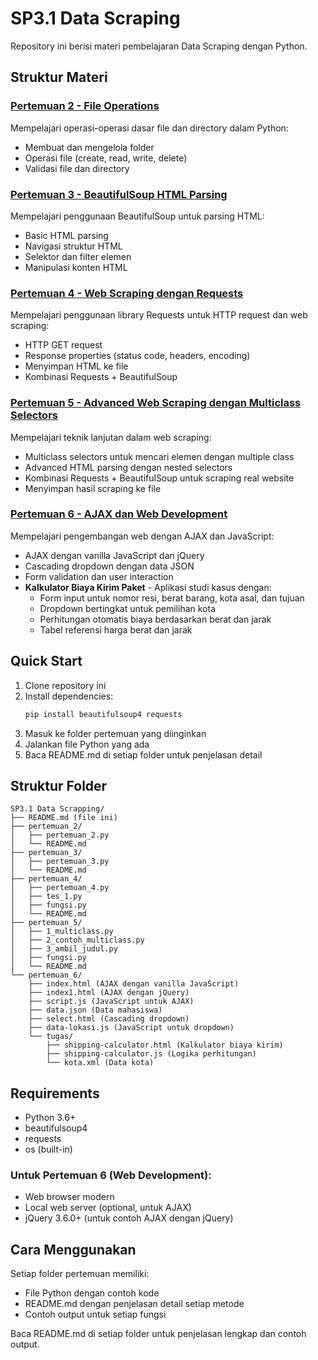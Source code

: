 # SP3.1 Data Scraping

Repository ini berisi materi pembelajaran Data Scraping dengan Python.

## Struktur Materi

### [Pertemuan 2 - File Operations](./pertemuan_2/)
Mempelajari operasi-operasi dasar file dan directory dalam Python:
- Membuat dan mengelola folder
- Operasi file (create, read, write, delete)
- Validasi file dan directory

### [Pertemuan 3 - BeautifulSoup HTML Parsing](./pertemuan_3/)
Mempelajari penggunaan BeautifulSoup untuk parsing HTML:
- Basic HTML parsing
- Navigasi struktur HTML
- Selektor dan filter elemen
- Manipulasi konten HTML

### [Pertemuan 4 - Web Scraping dengan Requests](./pertemuan_4/)
Mempelajari penggunaan library Requests untuk HTTP request dan web scraping:
- HTTP GET request
- Response properties (status code, headers, encoding)
- Menyimpan HTML ke file
- Kombinasi Requests + BeautifulSoup

### [Pertemuan 5 - Advanced Web Scraping dengan Multiclass Selectors](./pertemuan_5/)
Mempelajari teknik lanjutan dalam web scraping:
- Multiclass selectors untuk mencari elemen dengan multiple class
- Advanced HTML parsing dengan nested selectors
- Kombinasi Requests + BeautifulSoup untuk scraping real website
- Menyimpan hasil scraping ke file

### [Pertemuan 6 - AJAX dan Web Development](./pertemuan_6/)
Mempelajari pengembangan web dengan AJAX dan JavaScript:
- AJAX dengan vanilla JavaScript dan jQuery
- Cascading dropdown dengan data JSON
- Form validation dan user interaction
- **Kalkulator Biaya Kirim Paket** - Aplikasi studi kasus dengan:
  - Form input untuk nomor resi, berat barang, kota asal, dan tujuan
  - Dropdown bertingkat untuk pemilihan kota
  - Perhitungan otomatis biaya berdasarkan berat dan jarak
  - Tabel referensi harga berat dan jarak

## Quick Start

1. Clone repository ini
2. Install dependencies:
   ```bash
   pip install beautifulsoup4 requests
   ```
3. Masuk ke folder pertemuan yang diinginkan
4. Jalankan file Python yang ada
5. Baca README.md di setiap folder untuk penjelasan detail

## Struktur Folder

```
SP3.1 Data Scrapping/
├── README.md (file ini)
├── pertemuan_2/
│   ├── pertemuan_2.py
│   └── README.md
├── pertemuan_3/
│   ├── pertemuan_3.py
│   └── README.md
├── pertemuan_4/
│   ├── pertemuan_4.py
│   ├── tes_1.py
│   ├── fungsi.py
│   └── README.md
├── pertemuan_5/
│   ├── 1_multiclass.py
│   ├── 2_contoh_multiclass.py
│   ├── 3_ambil_judul.py
│   ├── fungsi.py
│   └── README.md
└── pertemuan_6/
    ├── index.html (AJAX dengan vanilla JavaScript)
    ├── index1.html (AJAX dengan jQuery)
    ├── script.js (JavaScript untuk AJAX)
    ├── data.json (Data mahasiswa)
    ├── select.html (Cascading dropdown)
    ├── data-lokasi.js (JavaScript untuk dropdown)
    └── tugas/
        ├── shipping-calculator.html (Kalkulator biaya kirim)
        ├── shipping-calculator.js (Logika perhitungan)
        └── kota.xml (Data kota)
```

## Requirements

- Python 3.6+
- beautifulsoup4
- requests
- os (built-in)

### Untuk Pertemuan 6 (Web Development):
- Web browser modern
- Local web server (optional, untuk AJAX)
- jQuery 3.6.0+ (untuk contoh AJAX dengan jQuery)

## Cara Menggunakan

Setiap folder pertemuan memiliki:
- File Python dengan contoh kode
- README.md dengan penjelasan detail setiap metode
- Contoh output untuk setiap fungsi

Baca README.md di setiap folder untuk penjelasan lengkap dan contoh output.
